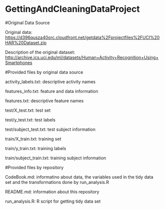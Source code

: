 GettingAndCleaningDataProject
=============================

#Original Data Source

Original data: https://d396qusza40orc.cloudfront.net/getdata%2Fprojectfiles%2FUCI%20HAR%20Dataset.zip 

Description of the original dataset: http://archive.ics.uci.edu/ml/datasets/Human+Activity+Recognition+Using+Smartphones

#Provided files by original data source

activity_labels.txt: descriptive activity names

features_info.txt: feature and data information

features.txt: descriptive feature names

test/X_test.txt: test set

test/y_test.txt: test labels

test/subject_test.txt: test subject information

train/X_train.txt: training set

train/y_train.txt: training labels

train/subject_train.txt: training subject information


#Provided files by repository

CodeBook.md: informatino about data, the variables used in the tidy data set and the transformations done by run_analysis.R

README.md: information about this repository

run_analysis.R: R script for getting tidy data set



